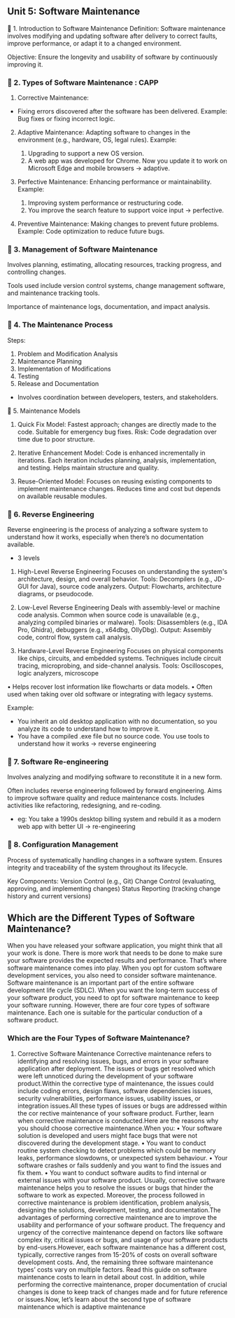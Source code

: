 
## Unit 5: Software Maintenance
📌 1. Introduction to Software Maintenance
Definition: Software maintenance involves modifying and updating software after delivery to correct faults, improve performance, or adapt it to a changed environment.

Objective: Ensure the longevity and usability of software by continuously improving it.

### 📌 2. Types of Software Maintenance : CAPP 
1. Corrective Maintenance:
- Fixing errors discovered after the software has been delivered.
Example: Bug fixes or fixing incorrect logic.

2. Adaptive Maintenance:
Adapting software to changes in the environment (e.g., hardware, OS, legal rules).
Example: 
    1. Upgrading to support a new OS version.
    2. A web app was developed for Chrome. Now you update it to work on Microsoft Edge and mobile browsers → adaptive.

3. Perfective Maintenance:
Enhancing performance or maintainability.
Example: 
    1. Improving system performance or restructuring code.
    2. You improve the search feature to support voice input → perfective.


4. Preventive Maintenance:
Making changes to prevent future problems.
Example: Code optimization to reduce future bugs.

### 📌 3. Management of Software Maintenance
Involves planning, estimating, allocating resources, tracking progress, and controlling changes.

Tools used include version control systems, change management software, and maintenance tracking tools.

Importance of maintenance logs, documentation, and impact analysis.

### 📌 4. The Maintenance Process
Steps:

1. Problem and Modification Analysis
2. Maintenance Planning
3. Implementation of Modifications
4. Testing
5. Release and Documentation

- Involves coordination between developers, testers, and stakeholders.

📌 5. Maintenance Models
1. Quick Fix Model:
Fastest approach; changes are directly made to the code.
Suitable for emergency bug fixes.
Risk: Code degradation over time due to poor structure.

2. Iterative Enhancement Model:
Code is enhanced incrementally in iterations.
Each iteration includes planning, analysis, implementation, and testing.
Helps maintain structure and quality.

3. Reuse-Oriented Model:
Focuses on reusing existing components to implement maintenance changes.
Reduces time and cost but depends on available reusable modules.

### 📌 6. Reverse Engineering
Reverse engineering is the process of analyzing a software system to understand how it works, especially when there’s no documentation available.

- 3 levels 
1. High-Level Reverse Engineering
    Focuses on understanding the system's architecture, design, and overall behavior.
    Tools: Decompilers (e.g., JD-GUI for Java), source code analyzers.
    Output: Flowcharts, architecture diagrams, or pseudocode.

2. Low-Level Reverse Engineering
    Deals with assembly-level or machine code analysis.
    Common when source code is unavailable (e.g., analyzing compiled binaries or malware).
    Tools: Disassemblers (e.g., IDA Pro, Ghidra), debuggers (e.g., x64dbg, OllyDbg).
    Output: Assembly code, control flow, system call analysis.

3. Hardware-Level Reverse Engineering
    Focuses on physical components like chips, circuits, and embedded systems.
    Techniques include circuit tracing, microprobing, and side-channel analysis.
    Tools: Oscilloscopes, logic analyzers, microscope

• Helps recover lost information like flowcharts or data models.
• Often used when taking over old software or integrating with legacy systems.

Example: 
- You inherit an old desktop application with no documentation, so you analyze its code to
understand how to improve it.
- You have a compiled .exe file but no source code. You use tools to understand how it works → reverse engineering


### 📌 7. Software Re-engineering
Involves analyzing and modifying software to reconstitute it in a new form.

Often includes reverse engineering followed by forward engineering.
Aims to improve software quality and reduce maintenance costs.
Includes activities like refactoring, redesigning, and re-coding.
- eg: You take a 1990s desktop billing system and rebuild it as a modern web app with better UI → re-engineering

### 📌 8. Configuration Management
Process of systematically handling changes in a software system.
Ensures integrity and traceability of the system throughout its lifecycle.

Key Components:
Version Control (e.g., Git)
Change Control (evaluating, approving, and implementing changes)
Status Reporting (tracking change history and current versions)







## Which are the Different Types of Software Maintenance?

When you have released your software application, you might think that all your work is done.
There is more work that needs to be done to make sure your software provides the expected
results and performance.
That’s where software maintenance comes into play.
When you opt for custom software development services, you also need to consider software maintenance.
Software maintenance is an important part of the entire software development life cycle (SDLC).
When you want the long-term success of your software product, you need to opt for software maintenance to
keep your software running.
However, there are four core types of software maintenance. Each one is suitable for the particular
conduction of a software product.

### Which are the Four Types of Software Maintenance?
1. Corrective Software Maintenance
Corrective maintenance refers to identifying and resolving issues, bugs, and errors in your software
application after deployment. The issues or bugs get resolved which were left unnoticed during the
development of your software product.Within the corrective type of maintenance, the issues could include
coding errors, design flaws, software dependencies issues, security vulnerabilities, performance issues,
usability issues, or integration issues.All these types of issues or bugs are addressed within the cor rective
maintenance of your software product. Further, learn when corrective maintenance is conducted.Here are the
reasons why you should choose corrective maintenance.When you:
• Your software solution is developed and users might face bugs that were not discovered during the
development stage.
• You want to conduct routine system checking to detect problems which could be memory leaks, performance
slowdowns, or unexpected system behaviour.
• Your software crashes or fails suddenly and you want to find the issues and fix them.
• You want to conduct software audits to find internal or external issues with your software product.
Usually, corrective software maintenance helps you to resolve the issues or bugs that hinder the software to
work as expected. Moreover, the process followed in corrective maintenance is problem identification,
problem analysis, designing the solutions, development, testing, and documentation.The advantages of
performing corrective maintenance are to improve the usability and performance of your software product.
The frequency and urgency of the corrective maintenance depend on factors like software complex ity, critical
issues or bugs, and usage of your software products by end-users.However, each software maintenance has a
different cost, typically, corrective ranges from 15-20% of costs on overall software development costs. And,
the remaining three software maintenance types’ costs vary on multiple factors. Read this guide on software
maintenance costs to learn in detail about cost.
In addition, while performing the corrective maintenance, proper documentation of crucial changes is done to
keep track of changes made and for future reference or issues.Now, let’s learn about the second type of
software maintenance which is adaptive maintenance